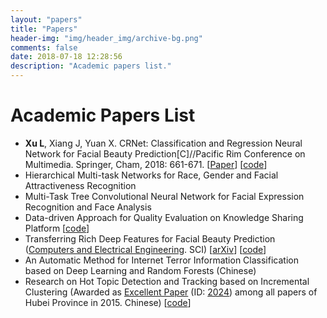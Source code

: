 ```yaml
---
layout: "papers"
title: "Papers"
header-img: "img/header_img/archive-bg.png"
comments: false
date: 2018-07-18 12:28:56
description: "Academic papers list."
---
```

# Academic Papers List
* **Xu L**, Xiang J, Yuan X. CRNet: Classification and Regression Neural Network for Facial Beauty Prediction[C]//Pacific Rim Conference on Multimedia. Springer, Cham, 2018: 661-671. [[Paper](https://link.springer.com/chapter/10.1007/978-3-030-00764-5_61)] [[code](https://github.com/lucasxlu/CRNet.git)]
* Hierarchical Multi-task Networks for Race, Gender and Facial Attractiveness Recognition  
* Multi-Task Tree Convolutional Neural Network for Facial Expression Recognition and Face Analysis
* Data-driven Approach for Quality Evaluation on Knowledge Sharing Platform [[code](https://github.com/lucasxlu/ZhihuDataDriven.git)]    
* Transferring Rich Deep Features for Facial Beauty Prediction ([Computers and Electrical Engineering](https://www.journals.elsevier.com/computers-and-electrical-engineering). SCI) [[arXiv](https://arxiv.org/abs/1803.07253)] [[code](https://github.com/lucasxlu/TransFBP.git)]
* An Automatic Method for Internet Terror Information Classification based on Deep Learning and Random Forests (Chinese)
* Research on Hot Topic Detection and Tracking based on Incremental Clustering (Awarded as [Excellent Paper](http://www.hbe.gov.cn/content.php?id=12717) (ID: [2024](http://hbxw.e21.edu.cn/e21sqlimg//file/201512/fff20151224164931_675715070.xls)) among all papers of Hubei Province in 2015. Chinese) [[code](https://github.com/xuludev/System.git)]   
